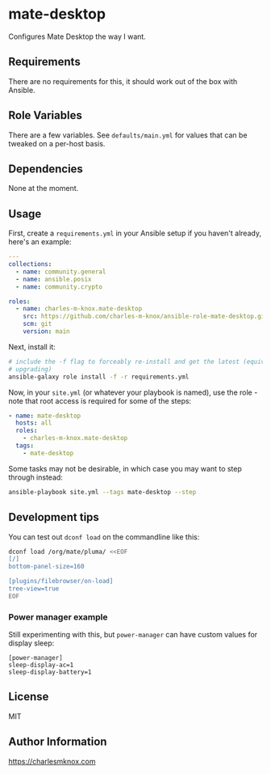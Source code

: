 # mate-desktop

Configures Mate Desktop the way I want.

## Requirements

There are no requirements for this, it should work out of the box with Ansible.

## Role Variables

There are a few variables. See `defaults/main.yml` for values that can be tweaked on a per-host basis.

## Dependencies

<!-- A list of other roles hosted on Galaxy should go here, plus any details in regards to parameters that may need to be set for other roles, or variables that are used from other roles. -->

None at the moment.

## Usage

First, create a `requirements.yml` in your Ansible setup if you haven't already, here's an example:

```yaml
---
collections:
  - name: community.general
  - name: ansible.posix
  - name: community.crypto

roles:
  - name: charles-m-knox.mate-desktop
    src: https://github.com/charles-m-knox/ansible-role-mate-desktop.git
    scm: git
    version: main
```

Next, install it:

```bash
# include the -f flag to forceably re-install and get the latest (equivalent to
# upgrading)
ansible-galaxy role install -f -r requirements.yml
```

Now, in your `site.yml` (or whatever your playbook is named), use the role - note that root access is required for some of the steps:

```yaml
- name: mate-desktop
  hosts: all
  roles:
    - charles-m-knox.mate-desktop
  tags:
    - mate-desktop
```

Some tasks may not be desirable, in which case you may want to step through instead:

```bash
ansible-playbook site.yml --tags mate-desktop --step
```

## Development tips

You can test out `dconf load` on the commandline like this:

```bash
dconf load /org/mate/pluma/ <<EOF
[/]
bottom-panel-size=160

[plugins/filebrowser/on-load]
tree-view=true
EOF
```

### Power manager example

Still experimenting with this, but `power-manager` can have custom values for display sleep:

```text
[power-manager]
sleep-display-ac=1
sleep-display-battery=1
```

## License

MIT

## Author Information

<https://charlesmknox.com>
